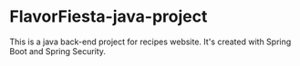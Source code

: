 # FlavorFiesta-java-project
 This is a java back-end project for recipes website. It's created with Spring Boot and Spring Security.
